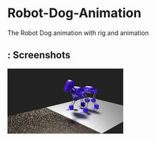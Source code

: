 # Robot-Dog-Animation

The Robot Dog animation with rig and animation 

## : Screenshots
<!-- You can add more screenshots here if you like -->
<img src="/untitled.jpg" width="260">&emsp;
